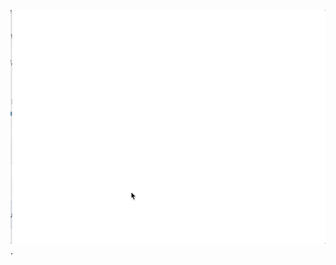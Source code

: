![image](https://github.com/doremi31618/Processing_SimpleDrawingBoard/blob/master/pic/SimpleDrawingBoard.gif).
